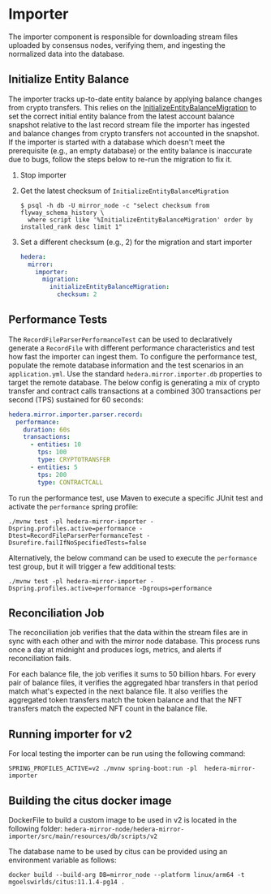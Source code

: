 # Importer

The importer component is responsible for downloading stream files uploaded by consensus nodes, verifying them, and
ingesting the normalized data into the database.

## Initialize Entity Balance

The importer tracks up-to-date entity balance by applying balance changes from crypto transfers. This relies on the
[InitializeEntityBalanceMigration](/hedera-mirror-importer/src/main/java/com/hedera/mirror/importer/migration/InitializeEntityBalanceMigration.java)
to set the correct initial entity balance from the latest account balance snapshot relative to the last record stream
file the importer has ingested and balance changes from crypto transfers not accounted in the snapshot. If the importer
is started with a database which doesn't meet the prerequisite (e.g., an empty database) or the entity balance is
inaccurate due to bugs, follow the steps below to re-run the migration to fix it.

1. Stop importer

2. Get the latest checksum of `InitializeEntityBalanceMigration`

   ```shell
   $ psql -h db -U mirror_node -c "select checksum from flyway_schema_history \
     where script like '%InitializeEntityBalanceMigration' order by installed_rank desc limit 1"
   ```

3. Set a different checksum (e.g., 2) for the migration and start importer

   ```yaml
   hedera:
     mirror:
       importer:
         migration:
           initializeEntityBalanceMigration:
             checksum: 2
   ```

## Performance Tests

The `RecordFileParserPerformanceTest` can be used to declaratively generate a `RecordFile` with different performance
characteristics and test how fast the importer can ingest them. To configure the performance test, populate the remote
database information and the test scenarios in an `application.yml`. Use the standard `hedera.mirror.importer.db`
properties to target the remote database. The below config is generating a mix of crypto transfer and contract calls
transactions at a combined 300 transactions per second (TPS) sustained for 60 seconds:

```yaml
hedera.mirror.importer.parser.record:
  performance:
    duration: 60s
    transactions:
      - entities: 10
        tps: 100
        type: CRYPTOTRANSFER
      - entities: 5
        tps: 200
        type: CONTRACTCALL
```

To run the performance test, use Maven to execute a specific JUnit test and activate the `performance` spring profile:

```console
./mvnw test -pl hedera-mirror-importer -Dspring.profiles.active=performance -Dtest=RecordFileParserPerformanceTest -Dsurefire.failIfNoSpecifiedTests=false
```

Alternatively, the below command can be used to execute the `performance` test group, but it will trigger a few
additional tests:

```console
./mvnw test -pl hedera-mirror-importer -Dspring.profiles.active=performance -Dgroups=performance
```

## Reconciliation Job

The reconciliation job verifies that the data within the stream files are in sync with each other and with the mirror
node database. This process runs once a day at midnight and produces logs, metrics, and alerts if reconciliation fails.

For each balance file, the job verifies it sums to 50 billion hbars. For every pair of balance files, it verifies the
aggregated hbar transfers in that period match what's expected in the next balance file. It also verifies the aggregated
token transfers match the token balance and that the NFT transfers match the expected NFT count in the balance file.


## Running importer for v2
For local testing the importer can be run using the following command:
```console
SPRING_PROFILES_ACTIVE=v2 ./mvnw spring-boot:run -pl  hedera-mirror-importer
```

## Building the citus docker image
DockerFile to build a custom image to be used in v2 is located in the following folder:
```hedera-mirror-node/hedera-mirror-importer/src/main/resources/db/scripts/v2```

The database name to be used by citus can be provided using an environment variable as follows:
```console
docker build --build-arg DB=mirror_node --platform linux/arm64 -t mgoelswirlds/citus:11.1.4-pg14 .
```
